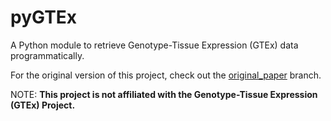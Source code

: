 # pyGTEx

A Python module to retrieve Genotype-Tissue Expression (GTEx) data programmatically.

For the original version of this project, check out the [original_paper](https://github.com/w-gao/pyGTEx/tree/original_paper) branch.

NOTE: **This project is not affiliated with the Genotype-Tissue Expression (GTEx) Project.**

<!--
## Features

* Access GTEx data directly using Python
* Out-of-box CLI to access GTEx features
* Generate visuals

-->
